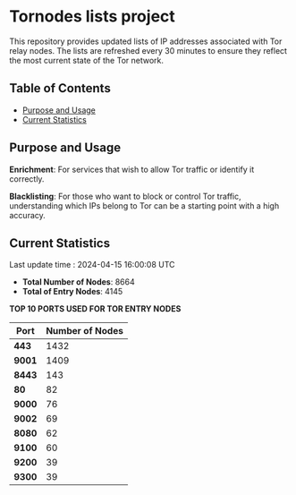 # Tornodes lists project

This repository provides updated lists of IP addresses associated with Tor relay nodes. The lists are refreshed every 30 minutes to ensure they reflect the most current state of the Tor network.

## Table of Contents

- [Purpose and Usage](#purpose-and-usage)
- [Current Statistics](#current-statistics)


## Purpose and Usage

**Enrichment**: For services that wish to allow Tor traffic or identify it correctly.

**Blacklisting**: For those who want to block or control Tor traffic, understanding which IPs belong to Tor can be a starting point with a high accuracy.

## Current Statistics

Last update time : 2024-04-15 16:00:08 UTC

- **Total Number of Nodes**: 8664
- **Total of Entry Nodes**: 4145

**TOP 10 PORTS USED FOR TOR ENTRY NODES**

| **Port** | **Number of Nodes** |
|------|-----------------|
| **443**   | 1432  |
| **9001**   | 1409  |
| **8443**   | 143  |
| **80**   | 82  |
| **9000**   | 76  |
| **9002**   | 69  |
| **8080**   | 62  |
| **9100**   | 60  |
| **9200**   | 39  |
| **9300**   | 39  |

